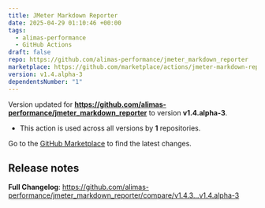 ```yaml
---
title: JMeter Markdown Reporter
date: 2025-04-29 01:10:46 +00:00
tags:
  - alimas-performance
  - GitHub Actions
draft: false
repo: https://github.com/alimas-performance/jmeter_markdown_reporter
marketplace: https://github.com/marketplace/actions/jmeter-markdown-reporter
version: v1.4.alpha-3
dependentsNumber: "1"
---
```



Version updated for **https://github.com/alimas-performance/jmeter_markdown_reporter** to version **v1.4.alpha-3**.
- This action is used across all versions by **1** repositories.

Go to the [GitHub Marketplace](https://github.com/marketplace/actions/jmeter-markdown-reporter) to find the latest changes.

## Release notes

**Full Changelog**: https://github.com/alimas-performance/jmeter_markdown_reporter/compare/v1.4.3...v1.4.alpha-3
